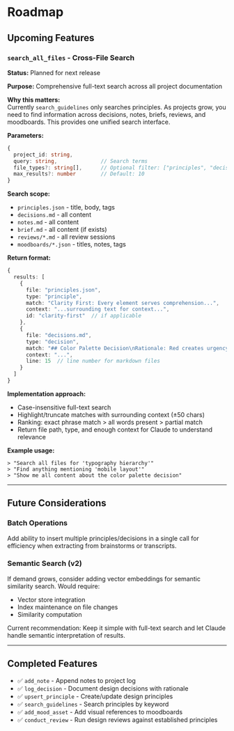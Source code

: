 # Roadmap

## Upcoming Features

### `search_all_files` - Cross-File Search
**Status:** Planned for next release

**Purpose:** Comprehensive full-text search across all project documentation

**Why this matters:**  
Currently `search_guidelines` only searches principles. As projects grow, you need to find information across decisions, notes, briefs, reviews, and moodboards. This provides one unified search interface.

**Parameters:**
```typescript
{
  project_id: string,
  query: string,              // Search terms
  file_types?: string[],      // Optional filter: ["principles", "decisions", "notes", "briefs", "reviews", "moodboards"]
  max_results?: number        // Default: 10
}
```

**Search scope:**
- `principles.json` - title, body, tags
- `decisions.md` - all content
- `notes.md` - all content
- `brief.md` - all content (if exists)
- `reviews/*.md` - all review sessions
- `moodboards/*.json` - titles, notes, tags

**Return format:**
```typescript
{
  results: [
    {
      file: "principles.json",
      type: "principle",
      match: "Clarity First: Every element serves comprehension...",
      context: "...surrounding text for context...",
      id: "clarity-first"  // if applicable
    },
    {
      file: "decisions.md",
      type: "decision",
      match: "## Color Palette Decision\nRationale: Red creates urgency...",
      context: "...",
      line: 15  // line number for markdown files
    }
  ]
}
```

**Implementation approach:**
- Case-insensitive full-text search
- Highlight/truncate matches with surrounding context (±50 chars)
- Ranking: exact phrase match > all words present > partial match
- Return file path, type, and enough context for Claude to understand relevance

**Example usage:**
```
> "Search all files for 'typography hierarchy'"
> "Find anything mentioning 'mobile layout'"
> "Show me all content about the color palette decision"
```

---

## Future Considerations

### Batch Operations
Add ability to insert multiple principles/decisions in a single call for efficiency when extracting from brainstorms or transcripts.

### Semantic Search (v2)
If demand grows, consider adding vector embeddings for semantic similarity search. Would require:
- Vector store integration
- Index maintenance on file changes
- Similarity computation

Current recommendation: Keep it simple with full-text search and let Claude handle semantic interpretation of results.

---

## Completed Features

- ✅ `add_note` - Append notes to project log
- ✅ `log_decision` - Document design decisions with rationale
- ✅ `upsert_principle` - Create/update design principles
- ✅ `search_guidelines` - Search principles by keyword
- ✅ `add_mood_asset` - Add visual references to moodboards
- ✅ `conduct_review` - Run design reviews against established principles
